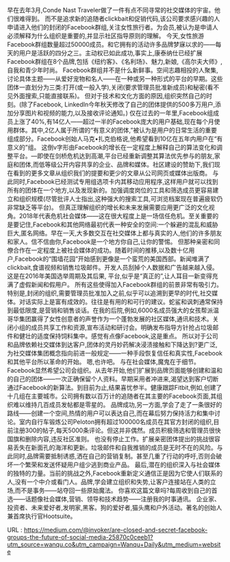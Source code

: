 早在去年3月,Conde Nast Traveler做了一件有点不同寻常的社交媒体的宇宙。他们很难得到。 
 而不是追求新的追随者clickbait和促销代码,该公司要求感兴趣的人申请进入他们的封闭的Facebook群组,关注女性旅行者。为会员,被认为是申请人必须解释为什么组织是重要的,并显示社区指导原则的理解。 
 今天,女性旅游Facebook群组数量超过50000成员。和它拥有的活动许多品牌梦寐以求的——每天的用户是活跃的四分之三。主动权已如此成功,事实上,康泰纳仕已经扩展Facebook群组在8个品牌,包括《纽约客》、《名利场》、魅力,新娘,《高尔夫大师》,自我和青少年时尚。 
 Facebook群组并不是什么新鲜事。空间志趣相投的人聚集,讨论具体主题——从爱好宠物和名人——在一种或另一种形式的平台的早期。这些团体一直划分为三类:打开(或一般入学),关闭(要求管理员批准新成员)和秘密(看不见外面搜索,只能直接联系)。 
 但对于技术和文化方面的原因,组织突然自己的时刻。(除了Facebook, LinkedIn今年秋天修改了自己的团体提供的500多万用户,添加分享图片和视频的能力,以及接收评论通知。) 
 仅在过去的一年里,Facebook组成员上涨了40%,有14亿人——超过一半的Facebook庞大的用户基础,现在每个月使用群体。其中,2亿人属于所谓的“有意义的团体,”被认为是用户的日常生活的重要组成部分。Facebook创始人马克•扎克伯格说,他希望看到10亿在五年内用户在“有意义的”组。 
 这倒v字形由Facebook的增长在一定程度上解释自己的算法变化和调整平台。—即使在剑桥危机达到高潮,平台已经重新调整其算法优先参与的朋友,家庭和团体,而低等级公开内容共享的企业、品牌和媒体。社区建设的赞助下,我们现在看到的更多文章从组织我们的提要和更少的文章从公司网页或媒体出版商。 
 与此同时,Facebook已经测试专用组选项卡内其移动应用程序,这样用户就可以找到所有的团体在一个地方,以及发现新的。加强调度岗位的工具和筛选成员更容易建立和组织规模(尽管批评人士指出,这种强大的搜索工具,可浏览档案现在普遍疲软仍非常缺乏等平台)。 
 但真正理解组织的增长和未来发展需要应用更广泛的文化视角。2018年代表危机社会媒体——这在很大程度上是一场信任危机。至关重要的是要记住,Facebook和其他网络最初代表一种安全的空间:一个躲避的混乱和威胁巨大,匿名网络。早在一天,大多数交互在社交媒体上都与真实的人,他们的许多朋友和家人。信不信由你,Facebook是一个地方你自己,让你的警惕。 
 但那种亲密和同僚合作在一定程度上被社会媒体的成功。随着时间的推移,以及数十亿用户,Facebook的“围墙花园”开始感到更像是一个蛮荒的美国西部。新闻堆满了clickbait,食谱视频和销售垃圾邮件。开发人员刮掉个人数据和广告越来越入侵。这是在2016年美国选举周期及其后果, 
 平台,似乎是“真正的”,让人耳目一新变得充满了虚假新闻和假用户。 
 所有这些使得加入Facebook群组的前景非常有吸引力。特别是,封闭的组织,需要管理员批准加入之前,似乎可以追溯到更早的时代,社交媒体。对话实际上是富有成效的。往往是有用的和可行的建议。蛇鲨和讽刺通常保持到最低限度,是营销和销售谈话。在我的后院,例如,6000名成员强大的女孩帮派温哥华集团赢得了女性创意者的声誉作为一个蓬勃发展的社区媒体,通讯和技术。关闭小组的成员共享工作和资源,宣布活动和研讨会。明确发布指导方针抢占垃圾邮件和健壮的适度保持饲料集中。感觉有点像Facebook,这是重点。 
 所以对于公司和品牌依赖社交媒体到达客户,团体的灵丹妙药解决浸渍接触和下降达到?更广泛,为社交媒体集团概念指向前进一般规定——一种手段恢复信任和真实性,Facebook和其他平台所以革命的开始。 
 嗯,也许吧。 
 与在社会媒体,魔鬼在于细节。Facebook显然希望公司会组织。从去年开始,他们扩展到品牌页面能够创建和温和的自己的团体——一次正确保留个人资料。早期采用者冲进来,渴望达到客户切断通过Facebook的新算法。到目前为止,结果喜忧参半。健康跟踪Fitbit,例如,创建了十几组在主要城市。公司拥有数以百万计的追随者在其主要的Facebook页面,其组织难以维持几百成员发帖都是零星的。 
 品牌成功,另一方面,学会了走了一条很好的路线——创建一个空间,热情的用户可以表达自己,而在幕后努力保持活力和集中讨论。室内自行车锻炼公司Peloton拥有超过100000名成员在其官方封闭的组织,目前注册300的帖子,每天5000条评论。但这并非偶然。成员积极筛选和管理员很快国旗和删除内容,违反社区准则。 
 也没有停止工作。扩展亲密团体提出的挑战很容易丢失在新面孔的海洋和更新。垃圾邮件和自我推销的成员是无时不在的风险。与此同时,品牌需要抵制诱惑,洒在自己的营销复制。甚至几重了行动的呼吁,否则会破坏一个繁荣和发送怀疑用户组少逃到商业产品。 
 最后,潜在的组织深入与社会媒体的独特的力量。当前的挑战之外,Facebook重新定义通信正是因为它使人们联系的人,没有一个中介或看门人。品牌,学会建立组织和失势,让客户连接站在人类的立场,而不是事务——站夺回一些原始魔法。 
 你喜欢这篇文章吗?每周收到自己的首选——话题像社会媒体,营销、领导和技术趋势——注册我的时事通讯。 
 企业家、投资者、未来爱好者,发明家,黑客。狗的爱好者,猫头鹰和户外活动。著名的创始人兼首席执行官Hootsuite。 
  
   
  URL : https://medium.com/@invoker/are-closed-and-secret-facebook-groups-the-future-of-social-media-25870c0ceeb1?utm_source=wanqu.co&utm_campaign=Wanqu+Daily&utm_medium=website